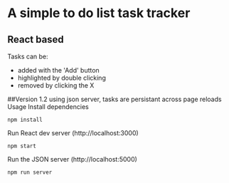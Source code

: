# A simple to do list task tracker
## React based
Tasks can be: <br>
- added with the 'Add' button <br>
- highlighted by double clicking <br>
- removed by clicking the X <br>

##Version 1.2
using json server, tasks are persistant across page reloads
Usage
Install dependencies

`npm install`

Run React dev server (http://localhost:3000)

`npm start`

Run the JSON server (http://localhost:5000)

`npm run server`

